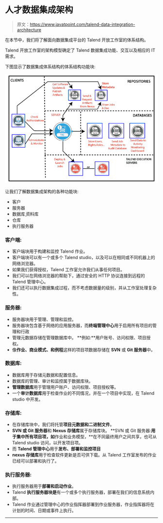 # 人才数据集成架构

> 原文：<https://www.javatpoint.com/talend-data-integration-architecture>

在本节中，我们将了解面向数据集成平台的 Talend 开放工作室的体系结构。

Talend 开放工作室的架构模型确定了 Talend 数据集成功能、交互以及相应的 IT 需求。

下图显示了数据集成体系结构的体系结构功能块:

![Talend Data Integration Architecture](img/c6c350cb93f0129e24dec8377238361d.png)

让我们了解数据集成架构的各种功能块:

*   客户
*   服务器
*   数据库ˌ资料库
*   仓库
*   执行服务器

### 客户端:

*   客户端块用于构建和监控 Talend 作业。
*   客户端块可以有一个或多个 Talend studio，以及可以在相同或不同机器上的网络浏览器。
*   如果我们获得授权，Talend 工作室允许我们从事任何项目。
*   我们可以在网络浏览器的帮助下，通过安全的 HTTP 协议连接到远程的 Talend 管理中心。
*   我们还可以执行数据集成过程，而不考虑数据量的级别，并从工作室处理复杂性。

### 服务器:

*   服务器块用于管理、管理和监控。
*   服务器块包含基于网络的应用服务器，而**终端管理中心**用于启用所有项目的管理和行政
*   管理元数据存储在管理数据库中。
    **例如:**用户账号、访问权限、项目授权。
*   像**作业、商业模式、**和**例程**这样的项目项数据存储在 **SVN** 或 **Git 服务器**中。

### 数据库:

*   数据库用于存储元数据和配置信息。
*   数据库的管理、审计和监控属于数据库块。
*   **管理数据库**用于管理用户账户、访问权限、项目授权等。
*   一个**审计数据库**用于检查作业的不同情况，并在一个项目中实现，在 Talend studio 中开发。

### 存储库:

*   在存储库块中，我们将托管**项目元数据和二进制文件**。
*   **SVN 或 Git 服务器**和 **Nexus 存储库**属于存储库块。
    **SVN 或 Git 服务器:**用于集中所有项目项，如**作业和业务模型，**在不同最终用户之间共享，也可从 Talend studio 访问，以开发项目项。
*   而 **Talend 管理中心**用于**发布、部署和监控项目**
*   **nexus 存储库**用于检查软件更新是否可供下载。从 Talend 工作室发布的作业已经可以部署和执行了。

### 执行服务器:

*   执行服务器用于**部署和启动作业**。
*   Talend **执行服务器块是**有一个或多个执行服务器，部署在我们的信息系统内部。
*   Talend 作业通过管理中心的作业指挥器部署到作业服务器，作业指挥器将在计划的时间、日期或事件上执行。

* * *